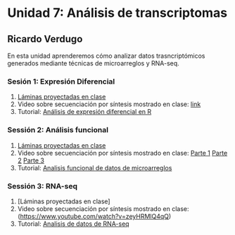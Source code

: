 # Unidad 7: Análisis de transcriptomas #
## Ricardo Verdugo ##

En esta unidad aprenderemos cómo analizar datos trasncriptómicos generados mediante técnicas de microarreglos y RNA-seq.

### Sesión 1: Expresión Diferencial ###

1. [Láminas proyectadas en clase](Sesion1_Analisis_expresion_diferencial_2019.pdf)
2. Video sobre secuenciación por síntesis mostrado en clase: [link](https://www.youtube.com/watch?v=0hXl1gv_dEo)
3. Tutorial: [Análisis de expresión diferencial en R](Tutorial_de_expresion_diferencial_en_R.md)

### Sessión 2: Análisis funcional ###
1. [Láminas proyectadas en clase](Sesion2_Analisis_funcional_RAV_2019.pdf)
2. Video sobre secuenciación por síntesis mostrado en clase: [Parte 1](https://youtu.be/KbbAK0YhRiM) [Parte 2](https://youtu.be/H7oC8fQMzbY) [Parte 3](https://youtu.be/RN6hn21oS68)
3. Tutorial: [Analisis funcional de datos de microarreglos](Tutorial_Analisis_funcional_de_datos_de_microarreglos.md)

### Sessión 3: RNA-seq ###
1. [Láminas proyectadas en clase]
2. Video sobre secuenciación por síntesis mostrado en clase: (https://www.youtube.com/watch?v=zeyHRMlQ4qQ)
3. Tutorial: [Analisis de datos de RNA-seq](Tutorial_RNAseq.md)

